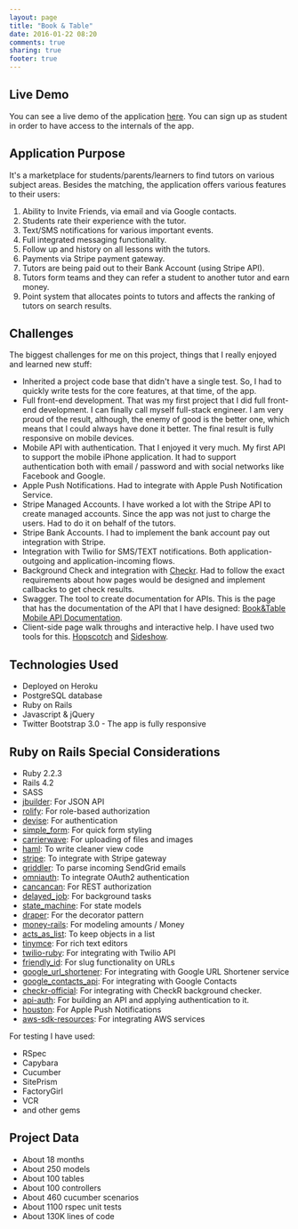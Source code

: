 ```yaml
---
layout: page
title: "Book & Table"
date: 2016-01-22 08:20
comments: true
sharing: true
footer: true
---
```


## Live Demo

You can see a live demo of the application [here](https://www.bookandtable.com). You can sign up as student in order to have access to the internals of the app.

## Application Purpose

It's a marketplace for students/parents/learners to find tutors on various subject areas. Besides the matching, the application offers various features to their
users:

1. Ability to Invite Friends, via email and via Google contacts.
2. Students rate their experience with the tutor.
3. Text/SMS notifications for various important events.
4. Full integrated messaging functionality.
5. Follow up and history on all lessons with the tutors.
6. Payments via Stripe payment gateway.
7. Tutors are being paid out to their Bank Account (using Stripe API).
8. Tutors form teams and they can refer a student to another tutor and earn money.
9. Point system that allocates points to tutors and affects the ranking of tutors on search results.

## Challenges

The biggest challenges for me on this project, things that I really enjoyed and learned new stuff:

* Inherited a project code base that didn't have a single test. So, I had to quickly write tests for the core features, at that time, of the app. 
* Full front-end development. That was my first project that I did full front-end development. I can finally call myself full-stack engineer. I am very proud of the
result, although, the enemy of good is the better one, which means that I could always have done it better. The final result is fully responsive on mobile devices.
* Mobile API with authentication. That I enjoyed it very much. My first API to support the mobile iPhone application. It had to support authentication both
with email / password and with social networks like Facebook and Google.
* Apple Push Notifications. Had to integrate with Apple Push Notification Service.
* Stripe Managed Accounts. I have worked a lot with the Stripe API to create managed accounts. Since the app was not just to charge the users. Had to do it on behalf of the tutors.
* Stripe Bank Accounts. I had to implement the bank account pay out integration with Stripe.
* Integration with Twilio for SMS/TEXT notifications. Both application-outgoing and application-incoming flows.
* Background Check and integration with [Checkr](https://checkr.com/). Had to follow the exact requirements about how pages would be designed and implement callbacks to get check results. 
* Swagger. The tool to create documentation for  APIs. This is the page that has the documentation of the API that I have designed: [Book&Table Mobile API Documentation](https://www.bookandtable.com/api/mobile/index.html).
* Client-side page walk throughs and interactive help. I have used two tools for this. [Hopscotch](https://github.com/linkedin/hopscotch) and [Sideshow](http://fortesinformatica.github.io/Sideshow/#.VqHvXVN97fA).

## Technologies Used

* Deployed on Heroku
* PostgreSQL database
* Ruby on Rails
* Javascript & jQuery
* Twitter Bootstrap 3.0 - The app is fully responsive

## Ruby on Rails Special Considerations

* Ruby 2.2.3
* Rails 4.2
* SASS
* [jbuilder](https://github.com/rails/jbuilder): For JSON API
* [rolify](https://github.com/RolifyCommunity/rolify): For role-based authorization
* [devise](https://github.com/plataformatec/devise): For authentication
* [simple_form](https://github.com/plataformatec/simple_form): For quick form styling
* [carrierwave](https://github.com/carrierwaveuploader/carrierwave): For uploading of files and images
* [haml](http://haml.info/): To write cleaner view code
* [stripe](https://stripe.com/): To integrate with Stripe gateway
* [griddler](https://github.com/thoughtbot/griddler): To parse incoming SendGrid emails
* [omniauth](https://github.com/intridea/omniauth): To integrate OAuth2 authentication
* [cancancan](https://github.com/CanCanCommunity/cancancan): For REST authorization
* [delayed_job](https://github.com/CanCanCommunity/cancancan): For background tasks
* [state_machine](https://github.com/pluginaweek/state_machine): For state models
* [draper](https://github.com/drapergem/draper): For the decorator pattern
* [money-rails](https://github.com/RubyMoney/money-rails): For modeling amounts / Money
* [acts_as_list](https://github.com/swanandp/acts_as_list): To keep objects in a list
* [tinymce](https://www.tinymce.com/): For rich text editors
* [twilio-ruby](https://github.com/twilio/twilio-ruby): For integrating with Twilio API
* [friendly_id](https://github.com/norman/friendly_id): For slug functionality on URLs
* [google_url_shortener](https://github.com/joshnesbitt/google_url_shortener): For integrating with Google URL Shortener service
* [google_contacts_api](https://github.com/aliang/google_contacts_api): For integrating with Google Contacts
* [checkr-official](https://github.com/checkr/checkr-ruby): For integrating with CheckR background checker.
* [api-auth](https://github.com/mgomes/api_auth): For building an API and applying authentication to it.
* [houston](https://github.com/nomad/houston): For Apple Push Notifications
* [aws-sdk-resources](https://rubygems.org/gems/aws-sdk-resources/versions/2.2.9): For integrating AWS services

For testing I have used:

* RSpec
* Capybara
* Cucumber
* SitePrism
* FactoryGirl
* VCR
* and other gems

## Project Data

* About 18 months
* About 250 models
* About 100 tables
* About 100 controllers
* About 460 cucumber scenarios
* About 1100 rspec unit tests
* About 130K lines of code
